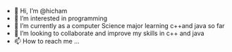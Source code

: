 - 👋 Hi, I’m @hicham
- 👀 I’m interested in programming 
- 🌱 I’m currently as a computer Science major learning c++and  java so far
- 💞️ I’m looking to collaborate and improve my skills in c++ and java
- 📫 How to reach me ...

<!---
hichamkhachiai/hichamkhachiai is a ✨ special ✨ repository because its `README.md` (this file) appears on your GitHub profile.
You can click the Preview link to take a look at your changes.
--->
